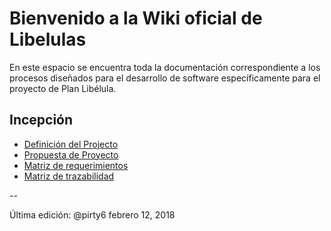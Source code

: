 # Bienvenido a la Wiki oficial de Libelulas
En este espacio se encuentra toda la documentación correspondiente a los procesos diseñados para el desarrollo de software específicamente para el proyecto de Plan Libélula.

## Incepción
* [Definición del Projecto]()
* [Propuesta de Proyecto]()
* [Matriz de requerimientos]()
* [Matriz de trazabilidad]()


--

Última edición: @pirty6 febrero 12, 2018
